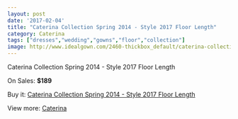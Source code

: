 ```yaml
---
layout: post
date: '2017-02-04'
title: "Caterina Collection Spring 2014 - Style 2017 Floor Length"
category: Caterina
tags: ["dresses","wedding","gowns","floor","collection"]
image: http://www.idealgown.com/2460-thickbox_default/caterina-collection-spring-2014-style-2017-floor-length.jpg
---
```

Caterina Collection Spring 2014 - Style 2017 Floor Length

On Sales: **$189**
<a href="https://www.idealgown.com/en/caterina/1156-caterina-collection-spring-2014-style-2017-floor-length.html"><amp-img layout="responsive" width="600" height="600" src="//www.idealgown.com/2460-thickbox_default/caterina-collection-spring-2014-style-2017-floor-length.jpg" alt="Caterina Collection Spring 2014 - Style 2017 Floor Length 0" /></a>
<a href="https://www.idealgown.com/en/caterina/1156-caterina-collection-spring-2014-style-2017-floor-length.html"><amp-img layout="responsive" width="600" height="600" src="//www.idealgown.com/2461-thickbox_default/caterina-collection-spring-2014-style-2017-floor-length.jpg" alt="Caterina Collection Spring 2014 - Style 2017 Floor Length 1" /></a>

Buy it: [Caterina Collection Spring 2014 - Style 2017 Floor Length](https://www.idealgown.com/en/caterina/1156-caterina-collection-spring-2014-style-2017-floor-length.html "Caterina Collection Spring 2014 - Style 2017 Floor Length")

View more: [Caterina](https://www.idealgown.com/en/15-caterina "Caterina")